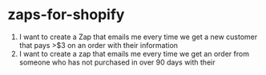 # zaps-for-shopify


1. I want to create a Zap that emails me every time we get a new customer that pays >$3 on an order with their information
2. I want to create a zap that emails me every time we get an order from someone who has not purchased in over 90 days with their 
